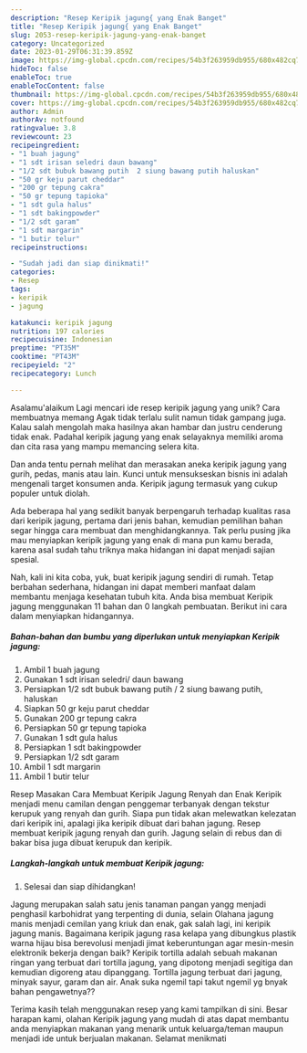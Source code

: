 ```yaml
---
description: "Resep Keripik jagung{ yang Enak Banget"
title: "Resep Keripik jagung{ yang Enak Banget"
slug: 2053-resep-keripik-jagung-yang-enak-banget
category: Uncategorized
date: 2023-01-29T06:31:39.859Z
image: https://img-global.cpcdn.com/recipes/54b3f263959db955/680x482cq70/keripik-jagung-foto-resep-utama.jpg
hideToc: false
enableToc: true
enableTocContent: false
thumbnail: https://img-global.cpcdn.com/recipes/54b3f263959db955/680x482cq70/keripik-jagung-foto-resep-utama.jpg
cover: https://img-global.cpcdn.com/recipes/54b3f263959db955/680x482cq70/keripik-jagung-foto-resep-utama.jpg
author: Admin
authorAv: notfound
ratingvalue: 3.8
reviewcount: 23
recipeingredient:
- "1 buah jagung"
- "1 sdt irisan seledri daun bawang"
- "1/2 sdt bubuk bawang putih  2 siung bawang putih haluskan"
- "50 gr keju parut cheddar"
- "200 gr tepung cakra"
- "50 gr tepung tapioka"
- "1 sdt gula halus"
- "1 sdt bakingpowder"
- "1/2 sdt garam"
- "1 sdt margarin"
- "1 butir telur"
recipeinstructions:

- "Sudah jadi dan siap dinikmati!"
categories:
- Resep
tags:
- keripik
- jagung

katakunci: keripik jagung 
nutrition: 197 calories
recipecuisine: Indonesian
preptime: "PT35M"
cooktime: "PT43M"
recipeyield: "2"
recipecategory: Lunch

---
```



Asalamu'alaikum Lagi mencari ide resep keripik jagung yang unik? Cara membuatnya memang Agak tidak terlalu sulit namun tidak gampang juga. Kalau salah mengolah maka hasilnya akan hambar dan justru cenderung tidak enak. Padahal keripik jagung yang enak selayaknya memiliki aroma dan cita rasa yang mampu memancing selera kita.


Dan anda tentu pernah melihat dan merasakan aneka keripik jagung yang gurih, pedas, manis atau lain. Kunci untuk mensukseskan bisnis ini adalah mengenali target konsumen anda. Keripik jagung termasuk yang cukup populer untuk diolah.

Ada beberapa hal yang sedikit banyak berpengaruh terhadap kualitas rasa dari keripik jagung, pertama dari jenis bahan, kemudian pemilihan bahan segar hingga cara membuat dan menghidangkannya. Tak perlu pusing jika mau menyiapkan keripik jagung yang enak di mana pun kamu berada, karena asal sudah tahu triknya maka hidangan ini dapat menjadi sajian spesial.


Nah, kali ini kita coba, yuk, buat keripik jagung sendiri di rumah. Tetap berbahan sederhana, hidangan ini dapat memberi manfaat dalam membantu menjaga kesehatan tubuh kita. Anda bisa membuat Keripik jagung menggunakan 11 bahan dan 0 langkah pembuatan. Berikut ini cara dalam menyiapkan hidangannya.

<!--inarticleads1-->

##### Bahan-bahan dan bumbu yang diperlukan untuk menyiapkan Keripik jagung:

1. Ambil 1 buah jagung
1. Gunakan 1 sdt irisan seledri/ daun bawang
1. Persiapkan 1/2 sdt bubuk bawang putih / 2 siung bawang putih, haluskan
1. Siapkan 50 gr keju parut cheddar
1. Gunakan 200 gr tepung cakra
1. Persiapkan 50 gr tepung tapioka
1. Gunakan 1 sdt gula halus
1. Persiapkan 1 sdt bakingpowder
1. Persiapkan 1/2 sdt garam
1. Ambil 1 sdt margarin
1. Ambil 1 butir telur


Resep Masakan Cara Membuat Keripik Jagung Renyah dan Enak Keripik menjadi menu camilan dengan penggemar terbanyak dengan tekstur kerupuk yang renyah dan gurih. Siapa pun tidak akan melewatkan kelezatan dari keripik ini, apalagi jika keripik dibuat dari bahan jagung. Resep membuat keripik jagung renyah dan gurih. Jagung selain di rebus dan di bakar bisa juga dibuat kerupuk dan keripik. 

<!--inarticleads2-->

##### Langkah-langkah untuk membuat Keripik jagung:


1. Selesai dan siap dihidangkan!

Jagung merupakan salah satu jenis tanaman pangan yangg menjadi penghasil karbohidrat yang terpenting di dunia, selain Olahana jagung manis menjadi cemilan yang kriuk dan enak, gak salah lagi, ini keripik jagung manis. Bagaimana keripik jagung rasa kelapa yang dibungkus plastik warna hijau bisa berevolusi menjadi jimat keberuntungan agar mesin-mesin elektronik bekerja dengan baik? Keripik tortilla adalah sebuah makanan ringan yang terbuat dari tortilla jagung, yang dipotong menjadi segitiga dan kemudian digoreng atau dipanggang. Tortilla jagung terbuat dari jagung, minyak sayur, garam dan air. Anak suka ngemil tapi takut ngemil yg bnyak bahan pengawetnya?? 

Terima kasih telah menggunakan resep yang kami tampilkan di sini. Besar harapan kami, olahan Keripik jagung yang mudah di atas dapat membantu anda menyiapkan makanan yang menarik untuk keluarga/teman maupun menjadi ide untuk berjualan makanan. Selamat menikmati
